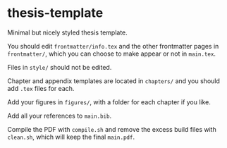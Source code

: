 # thesis-template

Minimal but nicely styled thesis template.

You should edit `frontmatter/info.tex` and the other frontmatter pages in `frontmatter/`, which you can choose to make appear or not in `main.tex`.

Files in `style/` should not be edited.

Chapter and appendix templates are located in `chapters/` and you should add `.tex` files for each.

Add your figures in `figures/`, with a folder for each chapter if you like.

Add all your references to `main.bib`.

Compile the PDF with `compile.sh` and remove the excess build files with `clean.sh`, which will keep the final `main.pdf`.

